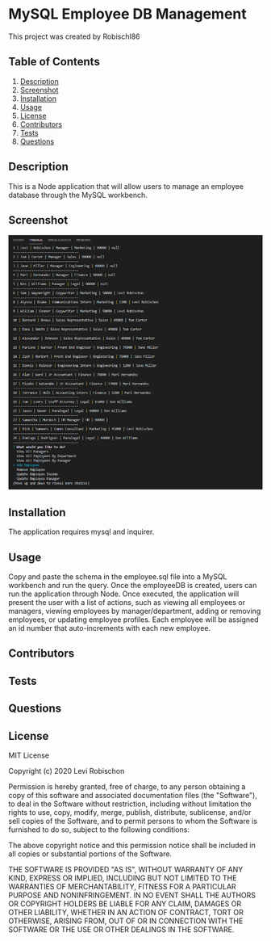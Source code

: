 # MySQL Employee DB Management
This project was created by Robischl86
## Table of Contents
1. [Description](#description) 
 2. [Screenshot](#screenshot) 
 3. [Installation](#installation) 
 4. [Usage](#usage) 
 5. [License](#license) 
 6. [Contributors](#contributors) 
 7. [Tests](#tests) 
 8. [Questions](#questions) 
## Description
This is a Node application that will allow users to manage an employee database through the MySQL workbench.
## Screenshot
![Screenshot](screenshot.png?raw=true) 
## Installation
The application requires mysql and inquirer.
## Usage
Copy and paste the schema in the employee.sql file into a MySQL workbench and run the query. Once the employeeDB is created, users can run the application through Node. Once executed, the application will present the user with a list of actions, such as viewing all employees or managers, viewing employees by manager/department, adding or removing employees, or updating employee profiles. Each employee will be assigned an id number that auto-increments with each new employee.
## Contributors

## Tests

## Questions
## License
MIT License

Copyright (c) 2020 Levi Robischon

Permission is hereby granted, free of charge, to any person obtaining a copy
of this software and associated documentation files (the "Software"), to deal
in the Software without restriction, including without limitation the rights
to use, copy, modify, merge, publish, distribute, sublicense, and/or sell
copies of the Software, and to permit persons to whom the Software is
furnished to do so, subject to the following conditions:

The above copyright notice and this permission notice shall be included in all
copies or substantial portions of the Software.

THE SOFTWARE IS PROVIDED "AS IS", WITHOUT WARRANTY OF ANY KIND, EXPRESS OR
IMPLIED, INCLUDING BUT NOT LIMITED TO THE WARRANTIES OF MERCHANTABILITY,
FITNESS FOR A PARTICULAR PURPOSE AND NONINFRINGEMENT. IN NO EVENT SHALL THE
AUTHORS OR COPYRIGHT HOLDERS BE LIABLE FOR ANY CLAIM, DAMAGES OR OTHER
LIABILITY, WHETHER IN AN ACTION OF CONTRACT, TORT OR OTHERWISE, ARISING FROM,
OUT OF OR IN CONNECTION WITH THE SOFTWARE OR THE USE OR OTHER DEALINGS IN THE
SOFTWARE.
